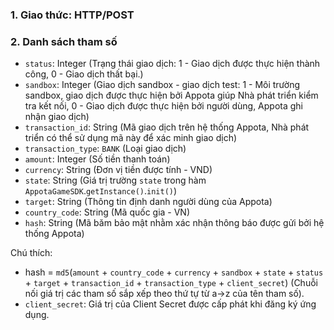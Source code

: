 ### 1. Giao thức: HTTP/POST
### 2. Danh sách tham số
* `status`: Integer (Trạng thái giao dịch: 1 - Giao dịch được thực hiện thành công, 0 - Giao dịch thất bại.)
* `sandbox`: Integer (Giao dịch sandbox - giao dịch test: 1 - Môi trường sandbox, giao dịch được thực hiện bởi Appota giúp Nhà phát triển kiểm tra kết nối, 0 - Giao dịch được thực hiện bởi người dùng, Appota ghi nhận giao dịch)
* `transaction_id`: String (Mã giao dịch trên hệ thống Appota, Nhà phát triển có thể sử dụng mã này để xác minh giao dịch)
* `transaction_type`: `BANK` (Loại giao dịch) 
* `amount`: Integer (Số tiền thanh toán)
* `currency`: String (Đơn vị tiền được tính - VND)
* `state`: String (Giá trị trường `state` trong hàm `AppotaGameSDK`.`getInstance()`.`init()`)
* `target`: String (Thông tin định danh người dùng của Appota)
* `country_code`: String (Mã quốc gia - VN)
* `hash`: String (Mã băm bảo mật nhằm xác nhận thông báo được gửi bởi hệ thống Appota)


Chú thích: 
* hash = `md5`(`amount` + `country_code` + `currency` + `sandbox` + `state` + `status` + `target` + `transaction_id` + `transaction_type` + `client_secret`)
(Chuỗi nối giá trị các tham số sắp xếp theo thứ tự từ a->z của tên tham số).
* `client_secret`: Giá trị của Client Secret được cấp phát khi đăng ký ứng dụng.